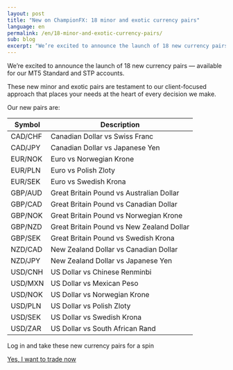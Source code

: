 ```yaml
---
layout: post
title: "New on ChampionFX: 18 minor and exotic currency pairs"
language: en
permalink: /en/18-minor-and-exotic-currency-pairs/
sub: blog
excerpt: "We’re excited to announce the launch of 18 new currency pairs – available for our MT5 Standard and STP accounts..."
---
```

We’re excited to announce the launch of 18 new currency pairs –– available for our MT5 Standard and STP accounts.

These new minor and exotic pairs are testament to our client-focused approach that places your needs at the heart of every decision we make.

Our new pairs are:

<table>
	<thead>
		<tr>
			<th>Symbol</th>
			<th>Description</th>
		</tr>
	</thead>
	<tbody>
		<tr>
			<td>CAD/CHF</td>
			<td>Canadian Dollar vs Swiss Franc</td>
		</tr>
		<tr>
			<td>CAD/JPY</td>
			<td>Canadian Dollar vs Japanese Yen</td>
		</tr>
		<tr>
			<td>EUR/NOK</td>
			<td>Euro vs Norwegian Krone</td>
		</tr>
		<tr>
			<td>EUR/PLN</td>
			<td>Euro vs Polish Zloty</td>
		</tr>
		<tr>
			<td>EUR/SEK</td>
			<td>Euro vs Swedish Krona</td>
		</tr>
		<tr>
			<td>GBP/AUD</td>
			<td>Great Britain Pound vs Australian Dollar</td>
		</tr>
		<tr>
			<td>GBP/CAD</td>
			<td>Great Britain Pound vs Canadian Dollar</td>
		</tr>
		<tr>
			<td>GBP/NOK</td>
			<td>Great Britain Pound vs Norwegian Krone</td>
		</tr>
		<tr>
			<td>GBP/NZD</td>
			<td>Great Britain Pound vs New Zealand Dollar</td>
		</tr>
		<tr>
			<td>GBP/SEK</td>
			<td>Great Britain Pound vs Swedish Krona</td>
		</tr>
		<tr>
			<td>NZD/CAD</td>
			<td>New Zealand Dollar vs Canadian Dollar</td>
		</tr>
		<tr>
			<td>NZD/JPY</td>
			<td>New Zealand Dollar vs Japanese Yen</td>
		</tr>
		<tr>
			<td>USD/CNH</td>
			<td>US Dollar vs Chinese Renminbi</td>
		</tr>
		<tr>
			<td>USD/MXN</td>
			<td>US Dollar vs Mexican Peso</td>
		</tr>
		<tr>
			<td>USD/NOK</td>
			<td>US Dollar vs Norwegian Krone</td>
		</tr>
		<tr>
			<td>USD/PLN</td>
			<td>US Dollar vs Polish Zloty</td>
		</tr>
		<tr>
			<td>USD/SEK</td>
			<td>US Dollar vs Swedish Krona</td>
		</tr>
		<tr>
			<td>USD/ZAR</td>
			<td>US Dollar vs South African Rand</td>
		</tr>				
	</tbody>
</table>
<div class="separator fill-bg-color"></div>
<p class="cta">Log in and take these new currency pairs for a spin</p>
<p class="cta"><a class="button" href="https://oauth.champion-fx.com/oauth2/authorize?app_id=2472&l=EN"><span>Yes, I want to trade now</span></a></p>